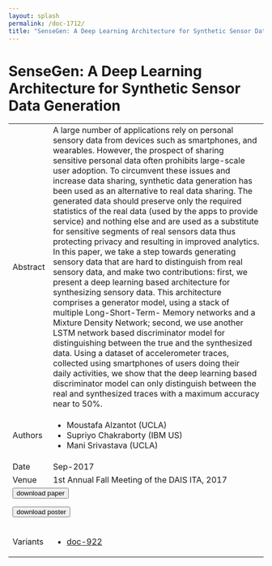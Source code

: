 ```yaml
---
layout: splash
permalink: /doc-1712/
title: "SenseGen: A Deep Learning Architecture for Synthetic Sensor Data Generation"
---
```


# SenseGen: A Deep Learning Architecture for Synthetic Sensor Data Generation

<table>
    <tbody>
    <tr>
        <td>Abstract</td>
        <td>A large number of applications rely on personal sensory data from devices such as smartphones, and wearables. However, the prospect of sharing sensitive personal data often prohibits large-scale user adoption. To circumvent these issues and increase data sharing, synthetic data generation has been used as an alternative to real data sharing. The generated data should preserve only the required statistics of the real data (used by the apps to provide service) and nothing else and are used as a substitute for sensitive segments of real sensors data thus protecting privacy and resulting in improved analytics. In this paper, we take a step towards generating sensory data that are hard to distinguish from real sensory data, and make two contributions: first, we present a deep learning based architecture for synthesizing sensory data. This architecture comprises a generator model, using a stack of multiple Long-Short-Term- Memory networks and a Mixture Density Network; second, we use another LSTM network based discriminator model for distinguishing between the true and the synthesized data. Using a dataset of accelerometer traces, collected using smartphones of users doing their daily activities, we show that the deep learning based discriminator model can only distinguish between the real and synthesized traces with a maximum accuracy near to 50%.</td>
    </tr>
    <tr>
        <td>Authors</td>
        <td>
            <ul>
                <li>Moustafa Alzantot (UCLA)</li>
                <li>Supriyo Chakraborty (IBM US)</li>
                <li>Mani Srivastava (UCLA)</li>
            </ul>
        </td>
    </tr>
    <tr>
        <td>Date</td>
        <td>Sep-2017</td>
    </tr>
    <tr>
        <td>Venue</td>
        <td>1st Annual Fall Meeting of the DAIS ITA, 2017</td>
    </tr>
        <tr>
            <td colspan="2">
                <form method="get" action="https://ibm.box.com/v/doc-1712-paper">
                    <button type="submit">download paper</button>
                </form>
                <form method="get" action="https://ibm.box.com/v/doc-1712-poster">
                    <button type="submit">download poster</button>
                </form>
            </td>
        </tr>
        <tr>
            <td>Variants</td>
            <td>
                <ul>
                    <li><a href="\doc-922\">doc-922</a></li>
                </ul>
            </td>
        </tr>
    </tbody>
</table>
